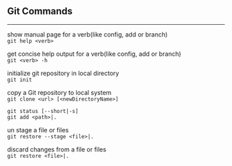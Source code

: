 ## Git Commands

---

show manual page for a verb(like config, add or branch)  
`git help <verb>`

get concise help output for a verb(like config, add or branch)  
`git <verb> -h`

initialize git repository in local directory  
`git init `

copy a Git repository to local system  
`git clone <url> [<newDirectoryName>]`

`git status [--short|-s]`  
`git add <path>|.`

un stage a file or files  
`git restore --stage <file>|.`

discard changes from a file or files  
`git restore <file>|.`
